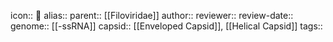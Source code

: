 icon:: 🦠
alias:: 
parent:: [[Filoviridae]] 
author::
reviewer::
review-date::
genome:: [[-ssRNA]] 
capsid:: [[Enveloped Capsid]], [[Helical Capsid]] 
tags::
